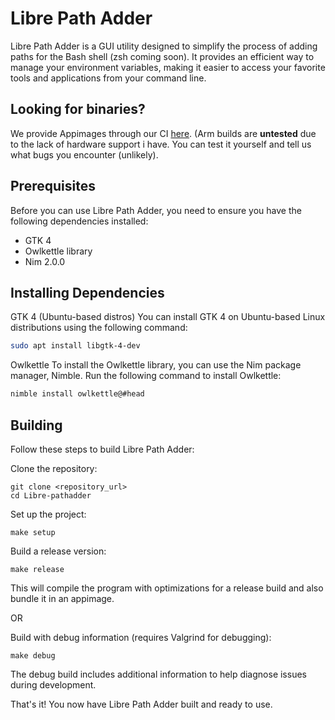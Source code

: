 # Libre Path Adder

Libre Path Adder is a GUI utility designed to simplify the process of adding paths for the Bash shell (zsh coming soon). It provides an efficient way to manage your environment variables, making it easier to access your favorite tools and applications from your command line.

## Looking for binaries?
We provide Appimages through our CI [here](https://github.com/FaisalAhmedAlghamdi/libre-pathadder/releases). (Arm builds are **untested** due to the lack of hardware support i have. You can test it yourself and tell us what bugs you encounter (unlikely).


## Prerequisites
Before you can use Libre Path Adder, you need to ensure you have the following dependencies installed:
- GTK 4
- Owlkettle library
- Nim 2.0.0
## Installing Dependencies
GTK 4 (Ubuntu-based distros)
You can install GTK 4 on Ubuntu-based Linux distributions using the following command:
```bash
sudo apt install libgtk-4-dev
```
Owlkettle
To install the Owlkettle library, you can use the Nim package manager, Nimble. Run the following command to install Owlkettle:
```bash
nimble install owlkettle@#head
```

## Building
Follow these steps to build Libre Path Adder:

Clone the repository:
```
git clone <repository_url>
cd Libre-pathadder
```
Set up the project:
```
make setup
```
Build a release version:
```
make release
```
This will compile the program with optimizations for a release build and also bundle it in an appimage.

OR

Build with debug information (requires Valgrind for debugging):
```
make debug
```
The debug build includes additional information to help diagnose issues during development.

That's it! You now have Libre Path Adder built and ready to use.
